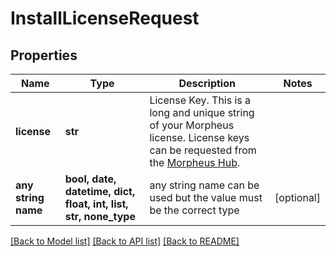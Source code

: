 # InstallLicenseRequest


## Properties
Name | Type | Description | Notes
------------ | ------------- | ------------- | -------------
**license** | **str** | License Key. This is a long and unique string of your Morpheus license. License keys can be requested from the [Morpheus Hub](https://morpheushub.com). | 
**any string name** | **bool, date, datetime, dict, float, int, list, str, none_type** | any string name can be used but the value must be the correct type | [optional]

[[Back to Model list]](../README.md#documentation-for-models) [[Back to API list]](../README.md#documentation-for-api-endpoints) [[Back to README]](../README.md)


